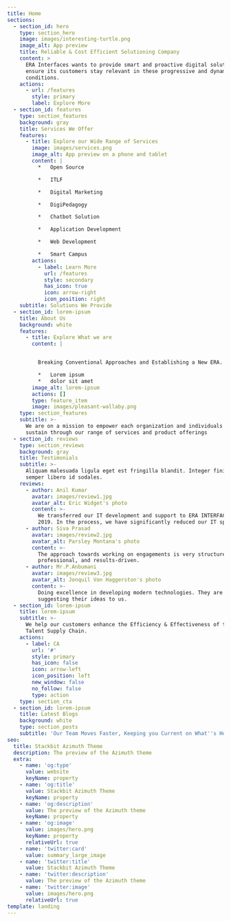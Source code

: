 ```yaml
---
title: Home
sections:
  - section_id: hero
    type: section_hero
    image: images/interesting-turtle.png
    image_alt: App preview
    title: Reliable & Cost Efficient Solutioning Company
    content: >
      ERA Interfaces wants to provide smart and proactive digital solutions to
      ensure its customers stay relevant in these progressive and dynamic market
      conditions.
    actions:
      - url: /features
        style: primary
        label: Explore More
  - section_id: features
    type: section_features
    background: gray
    title: Services We Offer
    features:
      - title: Explore our Wide Range of Services
        image: images/services.png
        image_alt: App preview on a phone and tablet
        content: |
          *   Open Source

          *   ITLF

          *   Digital Marketing

          *   DigiPedagogy

          *   Chatbot Solution

          *   Application Development

          *   Web Development

          *   Smart Campus
        actions:
          - label: Learn More
            url: /features
            style: secondary
            has_icon: true
            icon: arrow-right
            icon_position: right
    subtitle: Solutions We Provide
  - section_id: lorem-ipsum
    title: About Us
    background: white
    features:
      - title: Explore What we are
        content: |


          Breaking Conventional Approaches and Establishing a New ERA.

          *   Lorem ipsum
          *   dolor sit amet
        image_alt: lorem-ipsum
        actions: []
        type: feature_item
        image: images/pleasant-wallaby.png
    type: section_features
    subtitle: >-
      We are on a mission to empower each organization and individuals to self
      sustain through our range of services and product offerings
  - section_id: reviews
    type: section_reviews
    background: gray
    title: Testimonials
    subtitle: >-
      Aliquam malesuada ligula eget est fringilla blandit. Integer finibus
      semper libero id sodales.
    reviews:
      - author: Anil Kumar
        avatar: images/review1.jpg
        avatar_alt: Eric Widget's photo
        content: >-
          We transferred our IT development and support to ERA INTERFACES in
          2019. In the process, we have significantly reduced our IT spend.
      - author: Siva Prasad
        avatar: images/review2.jpg
        avatar_alt: Parsley Montana's photo
        content: >-
          The approach towards working on engagements is very structured,
          professional, and results-driven.
      - author: Mr.P.Anbumani
        avatar: images/review3.jpg
        avatar_alt: Jonquil Von Haggerston's photo
        content: >-
          Doing excellence in developing modern technologies. They are good at
          suggesting their ideas to us.
  - section_id: lorem-ipsum
    title: lorem-ipsum
    subtitle: >-
      We help our customers enhance the Efficiency & Effectiveness of their
      Talent Supply Chain.
    actions:
      - label: CA
        url: '#'
        style: primary
        has_icon: false
        icon: arrow-left
        icon_position: left
        new_window: false
        no_follow: false
        type: action
    type: section_cta
  - section_id: lorem-ipsum
    title: Latest Blogs
    background: white
    type: section_posts
    subtitle: 'Our Team Moves Faster, Keeping you Current on What''s Hot'
seo:
  title: Stackbit Azimuth Theme
  description: The preview of the Azimuth theme
  extra:
    - name: 'og:type'
      value: website
      keyName: property
    - name: 'og:title'
      value: Stackbit Azimuth Theme
      keyName: property
    - name: 'og:description'
      value: The preview of the Azimuth theme
      keyName: property
    - name: 'og:image'
      value: images/hero.png
      keyName: property
      relativeUrl: true
    - name: 'twitter:card'
      value: summary_large_image
    - name: 'twitter:title'
      value: Stackbit Azimuth Theme
    - name: 'twitter:description'
      value: The preview of the Azimuth theme
    - name: 'twitter:image'
      value: images/hero.png
      relativeUrl: true
template: landing
---
```

